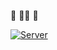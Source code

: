 🚧 👷🔧 🚧

[![Server](https://github.com/ilya-rb/peek/actions/workflows/server.yml/badge.svg)](https://github.com/ilya-rb/peek/actions/workflows/server.yml)